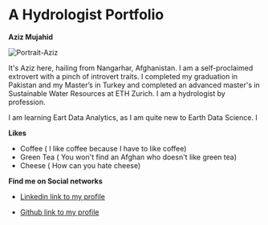 # A Hydrologist Portfolio

**Aziz Mujahid** 

![Portrait-Aziz](https://github.com/haq753/haq753.github.io/assets/119559735/a8862589-99e1-4837-a65c-82f11b8d999b)

It's Aziz here, hailing from Nangarhar, Afghanistan. I am a self-proclaimed extrovert with a pinch of introvert traits. I completed my  graduation in Pakistan and my Master’s in Turkey and completed an advanced master's in Sustainable Water Resources at ETH Zurich. I am a hydrologist by profession.

I am learning Eart Data Analytics, as I am quite new to Earth Data Science. I

**Likes**
- Coffee ( I like coffee because I have to like coffee)
- Green Tea ( You won't find an Afghan who doesn't like green tea)
- Cheese ( How can you hate cheese)

**Find me on Social networks**
- [Linkedin link to my profile](https://www.linkedin.com/in/azizmujahid/)
+ [Github link to my profile](https://github.com/haq753)
